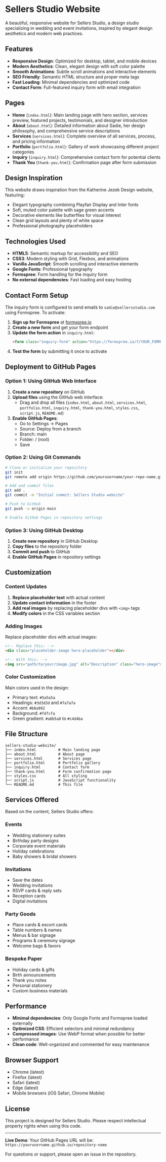 # Sellers Studio Website

A beautiful, responsive website for Sellers Studio, a design studio specializing in wedding and event invitations, inspired by elegant design aesthetics and modern web practices.

## Features

- **Responsive Design**: Optimized for desktop, tablet, and mobile devices
- **Modern Aesthetics**: Clean, elegant design with soft color palette
- **Smooth Animations**: Subtle scroll animations and interactive elements
- **SEO Friendly**: Semantic HTML structure and proper meta tags
- **Fast Loading**: Minimal dependencies and optimized code
- **Contact Form**: Full-featured inquiry form with email integration

## Pages

- **Home** (`index.html`): Main landing page with hero section, services preview, featured projects, testimonials, and designer introduction
- **About** (`about.html`): Detailed information about Sadie, her design philosophy, and comprehensive service descriptions
- **Services** (`services.html`): Complete overview of all services, process, and pricing information
- **Portfolio** (`portfolio.html`): Gallery of work showcasing different project categories
- **Inquiry** (`inquiry.html`): Comprehensive contact form for potential clients
- **Thank You** (`thank-you.html`): Confirmation page after form submission

## Design Inspiration

This website draws inspiration from the Katherine Jezek Design website, featuring:
- Elegant typography combining Playfair Display and Inter fonts
- Soft, muted color palette with sage green accents
- Decorative elements like butterflies for visual interest
- Clean grid layouts and plenty of white space
- Professional photography placeholders

## Technologies Used

- **HTML5**: Semantic markup for accessibility and SEO
- **CSS3**: Modern styling with Grid, Flexbox, and animations
- **Vanilla JavaScript**: Smooth scrolling and interactive elements
- **Google Fonts**: Professional typography
- **Formspree**: Form handling for the inquiry form
- **No external dependencies**: Fast loading and easy hosting

## Contact Form Setup

The inquiry form is configured to send emails to `sadie@sellersstudio.com` using Formspree. To activate:

1. **Sign up for Formspree** at [formspree.io](https://formspree.io)
2. **Create a new form** and get your form endpoint
3. **Update the form action** in `inquiry.html`:
   ```html
   <form class="inquiry-form" action="https://formspree.io/f/YOUR_FORM_ID" method="POST">
   ```
4. **Test the form** by submitting it once to activate

## Deployment to GitHub Pages

### Option 1: Using GitHub Web Interface

1. **Create a new repository** on GitHub
2. **Upload files** using the GitHub web interface:
   - Drag and drop all files (`index.html`, `about.html`, `services.html`, `portfolio.html`, `inquiry.html`, `thank-you.html`, `styles.css`, `script.js`, `README.md`)
3. **Enable GitHub Pages**:
   - Go to Settings → Pages
   - Source: Deploy from a branch
   - Branch: main
   - Folder: / (root)
   - Save

### Option 2: Using Git Commands

```bash
# Clone or initialize your repository
git init
git remote add origin https://github.com/yourusername/your-repo-name.git

# Add and commit files
git add .
git commit -m "Initial commit: Sellers Studio website"

# Push to GitHub
git push -u origin main

# Enable GitHub Pages in repository settings
```

### Option 3: Using GitHub Desktop

1. **Create new repository** in GitHub Desktop
2. **Copy files** to the repository folder
3. **Commit and push** to GitHub
4. **Enable GitHub Pages** in repository settings

## Customization

### Content Updates

1. **Replace placeholder text** with actual content
2. **Update contact information** in the footer
3. **Add real images** by replacing placeholder divs with `<img>` tags
4. **Modify colors** in the CSS variables section

### Adding Images

Replace placeholder divs with actual images:

```html
<!-- Replace this: -->
<div class="placeholder-image hero-placeholder"></div>

<!-- With this: -->
<img src="path/to/your/image.jpg" alt="Description" class="hero-image">
```

### Color Customization

Main colors used in the design:
- Primary text: `#5a5a5a`
- Headings: `#3d3d3d` and `#7a7a7a`
- Accent: `#b8a992`
- Background: `#fdfcfa`
- Green gradient: `#a8b5a0` to `#c4d4ba`

## File Structure

```
sellers-studio-website/
├── index.html          # Main landing page
├── about.html          # About page
├── services.html       # Services page
├── portfolio.html      # Portfolio gallery
├── inquiry.html        # Contact form
├── thank-you.html      # Form confirmation page
├── styles.css          # All styling
├── script.js           # JavaScript functionality
└── README.md           # This file
```

## Services Offered

Based on the content, Sellers Studio offers:

### Events
- Wedding stationery suites
- Birthday party designs
- Corporate event materials
- Holiday celebrations
- Baby showers & bridal showers

### Invitations
- Save the dates
- Wedding invitations
- RSVP cards & reply sets
- Reception cards
- Digital invitations

### Party Goods
- Place cards & escort cards
- Table numbers & names
- Menus & bar signage
- Programs & ceremony signage
- Welcome bags & favors

### Bespoke Paper
- Holiday cards & gifts
- Birth announcements
- Thank you notes
- Personal stationery
- Custom business materials

## Performance

- **Minimal dependencies**: Only Google Fonts and Formspree loaded externally
- **Optimized CSS**: Efficient selectors and minimal redundancy
- **Compressed images**: Use WebP format when possible for better performance
- **Clean code**: Well-organized and commented for easy maintenance

## Browser Support

- Chrome (latest)
- Firefox (latest)
- Safari (latest)
- Edge (latest)
- Mobile browsers (iOS Safari, Chrome Mobile)

## License

This project is designed for Sellers Studio. Please respect intellectual property rights when using this code.

---

**Live Demo**: Your GitHub Pages URL will be: `https://yourusername.github.io/repository-name`

For questions or support, please open an issue in the repository. 